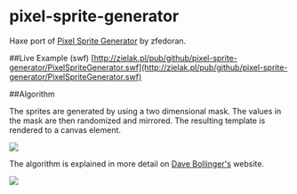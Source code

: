pixel-sprite-generator
======================

Haxe port of [Pixel Sprite Generator](https://github.com/zfedoran/pixel-sprite-generator) by zfedoran. 

##Live Example (swf)
[http://zielak.pl/pub/github/pixel-sprite-generator/PixelSpriteGenerator.swf](http://zielak.pl/pub/github/pixel-sprite-generator/PixelSpriteGenerator.swf)

##Algorithm

The sprites are generated by using a two dimensional mask. The values in the mask are then randomized and mirrored. The resulting template is rendered to a canvas element.

<a href="http://web.archive.org/web/20080228054410/http://www.davebollinger.com/works/pixelspaceships/"><img src="https://github.com/zfedoran/pixel-sprite-generator/raw/master/doc/algorithm-1.png"></a>

The algorithm is explained in more detail on [Dave Bollinger's](http://web.archive.org/web/20080228054410/http://www.davebollinger.com/works/pixelspaceships/) website.

<a href="http://web.archive.org/web/20080228054410/http://www.davebollinger.com/works/pixelspaceships/"><img src="https://github.com/zfedoran/pixel-sprite-generator/raw/master/doc/algorithm-0.png"></a>
